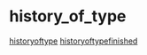 # history_of_type
[historyoftype](https://eoghan1156.github.io/history_of_type/historyoftype.html)
[historyoftypefinished](https://eoghan1156.github.io/history_of_type/historyoftype2.html)
